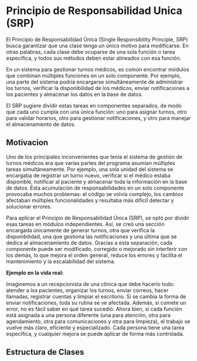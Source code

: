 # Principio de Responsabilidad Unica (SRP)

El Principio de Responsabilidad Única (Single Responsibility Principle, SRP) busca garantizar que una clase tenga un único motivo para modificarse. En otras palabras, cada clase debe ocuparse de una sola función o tarea específica, y todos sus métodos deben estar alineados con esa función.

En un sistema para gestionar turnos médicos, es común encontrar módulos que combinan múltiples funciones en un solo componente. Por ejemplo, una parte del sistema podría encargarse simultáneamente de administrar los turnos, verificar la disponibilidad de los médicos, enviar notificaciones a los pacientes y almacenar los datos en la base de datos.

El SRP sugiere dividir estas tareas en componentes separados, de modo que cada uno cumpla con una única función: uno para asignar turnos, otro para validar horarios, otro para gestionar notificaciones, y otro para manejar el almacenamiento de datos.

## Motivacion

Uno de los principales inconvenientes que tenía el sistema de gestión de turnos médicos era que varias partes del programa asumían múltiples tareas simultáneamente. Por ejemplo, una sola unidad del sistema se encargaba de registrar un turno nuevo, verificar si el médico estaba disponible, notificar al paciente y almacenar toda la información en la base de datos. Esta acumulación de responsabilidades en un solo componente provocaba muchos problemas: el código se volvía complejo, los cambios afectaban múltiples funcionalidades y resultaba más difícil detectar y solucionar errores.

Para aplicar el Principio de Responsabilidad Única (SRP), se optó por dividir esas tareas en módulos independientes. Así, se creó una sección encargada únicamente de generar turnos, otra que verifica la disponibilidad, una que gestiona las notificaciones y una última que se dedica al almacenamiento de datos. Gracias a esta separación, cada componente puede ser modificado, corregido o mejorado sin interferir con los demás, lo que mejora el orden general, reduce los errores y facilita el mantenimiento y la escalabilidad del sistema.

**Ejemplo en la vida real:**

Imaginemos a un recepcionista de una clínica que debe hacerlo todo: atender a los pacientes, organizar los turnos, enviar correos, hacer llamadas, registrar cuentas y limpiar el escritorio. Si se cambia la forma de enviar notificaciones, toda su rutina se ve afectada. Además, si comete un error, no es fácil saber en qué tarea sucedió. Ahora bien, si cada función está asignada a una persona diferente (una para atención, otra para agendamiento, otra para comunicaciones y otra para limpieza), el trabajo se vuelve más claro, eficiente y especializado. Cada persona tiene una tarea específica, y cualquier mejora se puede aplicar de forma más controlada.

## Estructura de Clases
